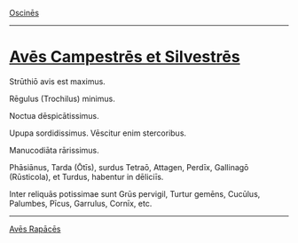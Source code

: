 [Oscinēs](./021-oscines.md)

---

# [Avēs Campestrēs et Silvestrēs](https://www.archive.org/stream/cu31924032499455#page/n67/mode/1up)

Strūthiō avis est maximus.

Rēgulus (Trochilus) minimus.

Noctua dēspicātissimus.

Upupa sordidissimus. Vēscitur enim stercoribus.

Manucodiāta rārissimus.

Phāsiānus, Tarda (Ōtīs), surdus Tetraō, Attagen, Perdīx, Gallinagō (Rūsticola), et Turdus, habentur in dēliciīs.

Inter reliquās potissimae sunt Grūs pervigil, Turtur gemēns, Cucūlus, Palumbes, Pīcus, Garrulus, Cornīx, etc.

---

[Avēs Rapācēs](./023-aves-rapaces.md)
